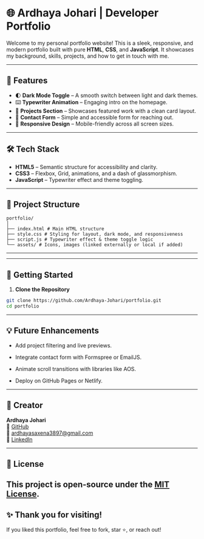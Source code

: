 # 🌐 Ardhaya Johari | Developer Portfolio

Welcome to my personal portfolio website! This is a sleek, responsive, and modern portfolio built with pure **HTML**, **CSS**, and **JavaScript**. It showcases my background, skills, projects, and how to get in touch with me.

---

## 📌 Features

- 🌓 **Dark Mode Toggle** – A smooth switch between light and dark themes.
- ⌨️ **Typewriter Animation** – Engaging intro on the homepage.
- 💼 **Projects Section** – Showcases featured work with a clean card layout.
- 💬 **Contact Form** – Simple and accessible form for reaching out.
- 📱 **Responsive Design** – Mobile-friendly across all screen sizes.

---

## 🛠 Tech Stack

- **HTML5** – Semantic structure for accessibility and clarity.
- **CSS3** – Flexbox, Grid, animations, and a dash of glassmorphism.
- **JavaScript** – Typewriter effect and theme toggling.

---

## 📁 Project Structure

```
portfolio/
│
├── index.html # Main HTML structure
├── style.css # Styling for layout, dark mode, and responsiveness
├── script.js # Typewriter effect & theme toggle logic
└── assets/ # Icons, images (linked externally or local if added)
```

---

---

## 🚀 Getting Started

1. **Clone the Repository**

```bash
git clone https://github.com/Ardhaya-Johari/portfolio.git
cd portfolio
```
---
## 💡 Future Enhancements
- Add project filtering and live previews.

- Integrate contact form with Formspree or EmailJS.

- Animate scroll transitions with libraries like AOS.

- Deploy on GitHub Pages or Netlify.
---

## 👤 Creator

**Ardhaya Johari**  
🔗 [GitHub](https://github.com/Ardhaya-Johari)  
📧 ardhayasaxena3897@gmail.com  
💼 [LinkedIn](https://www.linkedin.com/in/ardhaya-johari-819275321/)

---

## 📄 License

This project is open-source under the [MIT License](LICENSE).
---

## ✨ Thank you for visiting!
If you liked this portfolio, feel free to fork, star ⭐, or reach out!
